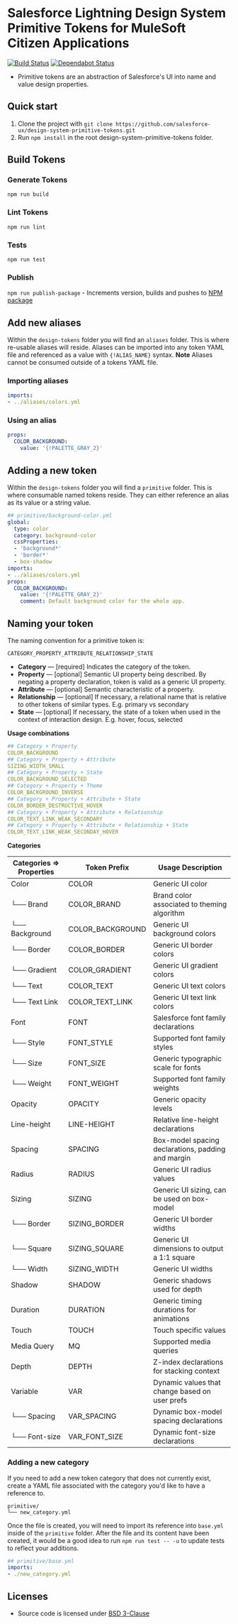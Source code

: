 # Salesforce Lightning Design System Primitive Tokens for MuleSoft Citizen Applications

[![Build Status](https://travis-ci.com/salesforce-ux/design-system-primitive-tokens.svg?token=25JxdcC3MfQrezbAmHvW&branch=master)](https://travis-ci.com/salesforce-ux/design-system-primitive-tokens) [![Dependabot Status](https://api.dependabot.com/badges/status?host=github&repo=salesforce-ux/design-system-primitive-tokens&identifier=180633818)](https://dependabot.com)

* Primitive tokens are an abstraction of Salesforce's UI into name and value design properties.

## Quick start

1. Clone the project with `git clone https://github.com/salesforce-ux/design-system-primitive-tokens.git`
2. Run `npm install` in the root design-system-primitive-tokens folder.

## Build Tokens

### Generate Tokens

`npm run build`

### Lint Tokens

`npm run lint`

### Tests

`npm run test`

### Publish

`npm run publish-package` - Increments version, builds and pushes to [NPM package](https://www.npmjs.com/package/@mulesoft-labs/design-system-primitive-tokens)

## Add new aliases

Within the `design-tokens` folder you will find an `aliases` folder. This is where re-usable aliases will reside. Aliases can be imported into any token YAML file and referenced as a value with `{!ALIAS_NAME}` syntax. **Note** Aliases cannot be consumed outside of a tokens YAML file.

### Importing aliases

```yaml
imports:
- ../aliases/colors.yml
```

### Using an alias

```yaml
props:
  COLOR_BACKGROUND:
    value: '{!PALETTE_GRAY_2}'
```

## Adding a new token

Within the `design-tokens` folder you will find a `primitive` folder. This is where consumable named tokens reside. They can either reference an alias as its value or a string value.

```yaml
## primitive/background-color.yml
global:
  type: color
  category: background-color
  cssProperties:
  - 'background*'
  - 'border*'
  - box-shadow
imports:
- ../aliases/colors.yml
props:
  COLOR_BACKGROUND:
    value: '{!PALETTE_GRAY_2}'
    comment: Default background color for the whole app.
```

## Naming your token

The naming convention for a primitive token is:

`CATEGORY_PROPERTY_ATTRIBUTE_RELATIONSHIP_STATE`

- **Category** — [required] Indicates the category of the token.  
- **Property** — [optional] Semantic UI property being described. By negating a property declaration, token is valid as a generic UI property.
- **Attribute** — [optional] Semantic characteristic of a property.
- **Relationship** — [optional] If necessary, a relational name that is relative to other tokens of similar types. E.g. primary vs secondary
- **State** — [optional] If necessary, the state of a token when used in the context of interaction design. E.g. hover, focus, selected

**Usage combinations**

```yaml
## Category + Property
COLOR_BACKGROUND
## Category + Property + Attribute 
SIZING_WIDTH_SMALL
## Category + Property + State 
COLOR_BACKGROUND_SELECTED
## Category + Property + Theme
COLOR_BACKGROUND_INVERSE
## Category + Property + Attribute + State
COLOR_BORDER_DESTRUCTIVE_HOVER
## Category + Property + Attribute + Relationship 
COLOR_TEXT_LINK_WEAK_SECONDARY
## Category + Property + Attribute + Relationship + State 
COLOR_TEXT_LINK_WEAK_SECONDAY_HOVER
```

**Categories**

|Categories => Properties|Token Prefix|Usage Description|
|-|-|-|
|Color|COLOR|Generic UI color|
|└── Brand|COLOR_BRAND|Brand color associated to theming algorithm|
|└── Background|COLOR_BACKGROUND|Generic UI background colors|
|└── Border|COLOR_BORDER|Generic UI border colors|
|└── Gradient|COLOR_GRADIENT|Generic UI gradient colors|
|└── Text|COLOR_TEXT|Generic UI text colors|
|└── Text Link|COLOR_TEXT_LINK|Generic UI text link colors|
|Font|FONT|Salesforce font family declarations|
|└── Style|FONT_STYLE|Supported font family styles|
|└── Size|FONT_SIZE|Generic typographic scale for fonts|
|└── Weight|FONT_WEIGHT|Supported font family weights|
|Opacity|OPACITY|Generic opacity levels|
|Line-height|LINE-HEIGHT|Relative line-height declarations|
|Spacing|SPACING|Box-model spacing declarations, padding and margin|
|Radius|RADIUS|Generic UI radius values|
|Sizing|SIZING|Generic UI sizing, can be used on box-model|
|└── Border|SIZING_BORDER|Generic UI border widths|
|└── Square|SIZING_SQUARE|Generic UI dimensions to output a 1:1 square|
|└── Width|SIZING_WIDTH|Generic UI widths|
|Shadow|SHADOW|Generic shadows used for depth|
|Duration|DURATION|Generic timing durations for animations|
|Touch|TOUCH|Touch specific values|
|Media Query|MQ|Supported media queries|
|Depth|DEPTH|Z-index declarations for stacking context|
|Variable|VAR|Dynamic values that change based on user prefs|
|└── Spacing|VAR_SPACING|Dynamic box-model spacing declarations|
|└── Font-size|VAR_FONT_SIZE|Dynamic font-size declarations|


### Adding a new category

If you need to add a new token category that does not currently exist, create a YAML file associated with the category you'd like to have a reference to.

```
primitive/
└── new_category.yml
```

Once the file is created, you will need to import its reference into `base.yml` inside of the `primitive` folder. After the file and its content have been created, it would be a good idea to run `npm run test -- -u` to update tests to reflect your additions.

```yaml
## primitive/base.yml
imports:
- ./new_category.yml
```

## Licenses

* Source code is licensed under [BSD 3-Clause](https://git.io/sfdc-license)
